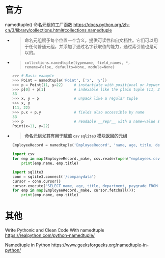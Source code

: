 
# 官方

namedtuple() 命名元组的工厂函数 https://docs.python.org/zh-cn/3/library/collections.html#collections.namedtuple
- > 命名元组赋予每个位置一个含义，提供可读性和自文档性。它们可以用于任何普通元组，并添加了通过名字获取值的能力，通过索引值也是可以的。
- > `collections.namedtuple(typename, field_names, *, rename=False, defaults=None, module=None)`
  ```py
  >>> # Basic example
  >>> Point = namedtuple('Point', ['x', 'y'])
  >>> p = Point(11, y=22)     # instantiate with positional or keyword arguments
  >>> p[0] + p[1]             # indexable like the plain tuple (11, 22)
  33
  >>> x, y = p                # unpack like a regular tuple
  >>> x, y
  (11, 22)
  >>> p.x + p.y               # fields also accessible by name
  33
  >>> p                       # readable __repr__ with a name=value style
  Point(x=11, y=22)
  ```
- > **命名元组尤其有用于赋值 `csv` `sqlite3` 模块返回的元组**
  ```py
  EmployeeRecord = namedtuple('EmployeeRecord', 'name, age, title, department, paygrade')

  import csv
  for emp in map(EmployeeRecord._make, csv.reader(open("employees.csv", "rb"))):
      print(emp.name, emp.title)

  import sqlite3
  conn = sqlite3.connect('/companydata')
  cursor = conn.cursor()
  cursor.execute('SELECT name, age, title, department, paygrade FROM employees')
  for emp in map(EmployeeRecord._make, cursor.fetchall()):
      print(emp.name, emp.title)
  ```

# 其他

Write Pythonic and Clean Code With namedtuple https://realpython.com/python-namedtuple/

Namedtuple in Python https://www.geeksforgeeks.org/namedtuple-in-python/
